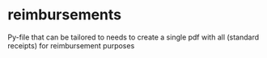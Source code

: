 # reimbursements
Py-file that can be tailored to needs to create a single pdf with all (standard receipts) for reimbursement purposes
